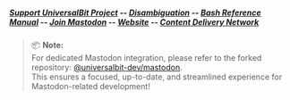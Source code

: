 ##### [Support UniversalBit Project](https://github.com/universalbit-dev/universalbit-dev/tree/main/support) -- [Disambiguation](https://en.wikipedia.org/wiki/Wikipedia:Disambiguation) -- [Bash Reference Manual](https://www.gnu.org/software/bash/manual/html_node/index.html) -- [Join Mastodon](https://mastodon.social/invite/wTHp2hSD) -- [Website](https://www.universalbit.it/) -- [Content Delivery Network](https://www.universalbitcdn.it/)

> 📦 **Note:**  
> For dedicated Mastodon integration, please refer to the forked repository: [@universalbit-dev/mastodon](https://github.com/universalbit-dev/mastodon).  
> This ensures a focused, up-to-date, and streamlined experience for Mastodon-related development!

